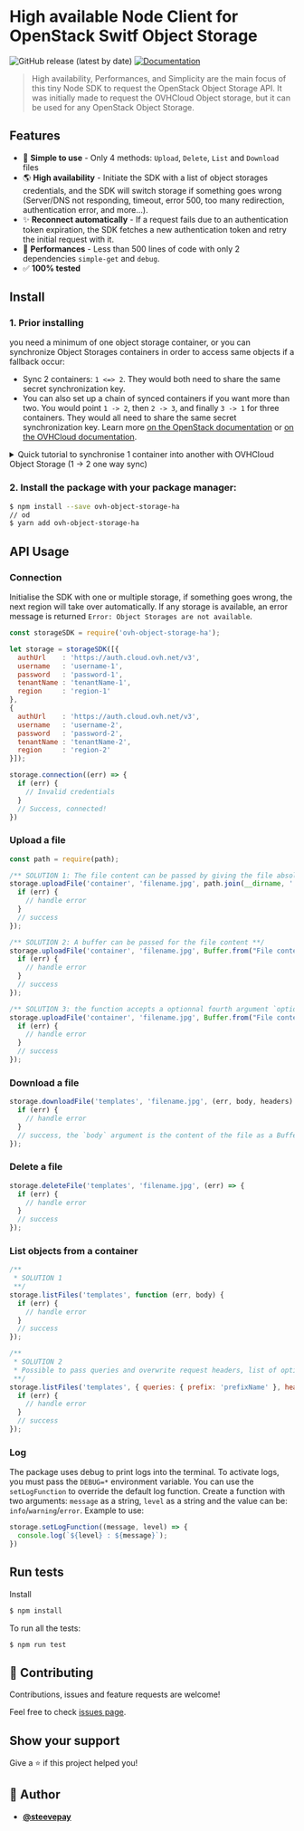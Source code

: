 # High available Node Client for OpenStack Switf Object Storage

![GitHub release (latest by date)](https://img.shields.io/github/v/release/carboneio/ovh-object-storage-ha?style=for-the-badge)
[![Documentation](https://img.shields.io/badge/documentation-yes-brightgreen.svg?style=for-the-badge)](#api-usage)


> High availability, Performances, and Simplicity are the main focus of this tiny Node SDK to request the OpenStack Object Storage API. It was initially made to request the OVHCloud Object storage, but it can be used for any OpenStack Object Storage.

## Features
* 🦄 **Simple to use** - Only 4 methods: `Upload`, `Delete`, `List` and `Download` files
* 🌎 **High availability** - Initiate the SDK with a list of object storages credentials, and the SDK will switch storage if something goes wrong (Server/DNS not responding, timeout, error 500, too many redirection, authentication error, and more...).
* ✨ **Reconnect automatically** - If a request fails due to an authentication token expiration, the SDK fetches a new authentication token and retry the initial request with it.
* 🚀 **Performances** - Less than 500 lines of code with only 2 dependencies `simple-get` and `debug`.
* ✅ **100% tested**

## Install

### 1. Prior installing

you need a minimum of one object storage container, or you can synchronize Object Storages containers in order to access same objects if a fallback occur:
- Sync 2 containers: `1 <=> 2`. They would both need to share the same secret synchronization key.
- You can also set up a chain of synced containers if you want more than two. You would point `1 -> 2`, then `2 -> 3`, and finally `3 -> 1` for three containers. They would all need to share the same secret synchronization key.
Learn more [on the OpenStack documentation](https://docs.openstack.org/swift/latest/overview_container_sync.html) or [on the OVHCloud documentation](https://docs.ovh.com/us/en/storage/pcs/sync-container/).

<details>
  <summary>Quick tutorial to synchronise 1 container into another with OVHCloud Object Storage (1 -> 2 one way sync)</summary>

  1. Install the `swift-pythonclient`, an easy way to access Storages is with the Swift command line client, run on your terminal:
  ```
  $ pip install python-swiftclient
  ```
  2. Download the OpenStack RC file on the OVH account to change environment variables. Tab `Public Cloud` > `Users & Roles` > Pick the user and “Download OpenStack’s RC file”
  3. Open a terminal, load the contents of the file into the current environment:
  ```bash
  $ source openrc.sh
  ```
  4. In order for the containers to identify themselves, a key must be created and then configured on each container:
  ```bash
  $ sharedKey=$(openssl rand -base64 32)
  ```
  5. See which region you are connected to:
  ```bash
  env | grep OS_REGION
  ```
  6. Retrieve the Account ID `AUTH_xxxxxxx` of the destination container in order to configure the source container:
  ```bash
  destContainer=$(swift --debug stat containerBHS 2>&1 | grep 'curl -i.*storage' | awk '{ print $4 }') && echo $destContainer
  ```
  7. Change to the source region:
  ```bash
  OS_REGION_NAME=RegionSource
  ```
  8. Upload the key and the destination sync url to the source container:
  ```bash
  $ swiftclient post -t ‘//OVH_PUBLIC_CLOUD/RegionDestination/AUTH_xxxxxxxxx/containerNameDestination’ -k "$sharedKey" containerNameSource
  ```
  9. You can check that this has been configured by using the following command:
  ```bash
  $ swift stat containerName
  ```
  10. You can check if the synchronization worked by listing the files in each of the containers:
  ```bash
  $ OS_REGION_NAME=RegionSource && swift list containerName
  $ OS_REGION_NAME=RegionDestination && swift list containerName
  ```
</details>

### 2. Install the package with your package manager:

```bash
$ npm install --save ovh-object-storage-ha
// od
$ yarn add ovh-object-storage-ha
```
## API Usage

### Connection

Initialise the SDK with one or multiple storage, if something goes wrong, the next region will take over automatically. If any storage is available, an error message is returned `Error: Object Storages are not available`.

```js
const storageSDK = require('ovh-object-storage-ha');

let storage = storageSDK([{
  authUrl    : 'https://auth.cloud.ovh.net/v3',
  username   : 'username-1',
  password   : 'password-1',
  tenantName : 'tenantName-1',
  region     : 'region-1'
},
{
  authUrl    : 'https://auth.cloud.ovh.net/v3',
  username   : 'username-2',
  password   : 'password-2',
  tenantName : 'tenantName-2',
  region     : 'region-2'
}]);

storage.connection((err) => {
  if (err) {
    // Invalid credentials
  }
  // Success, connected!
})
```
### Upload a file

```js
const path = require(path);

/** SOLUTION 1: The file content can be passed by giving the file absolute path **/
storage.uploadFile('container', 'filename.jpg', path.join(__dirname, './assets/file.txt'), (err) => {
  if (err) {
    // handle error
  }
  // success
});

/** SOLUTION 2: A buffer can be passed for the file content **/
storage.uploadFile('container', 'filename.jpg', Buffer.from("File content"), (err) => {
  if (err) {
    // handle error
  }
  // success
});

/** SOLUTION 3: the function accepts a optionnal fourth argument `option` including query parameters and headers. List of query parameters and headers: https://docs.openstack.org/api-ref/object-store/?expanded=create-or-replace-object-detail#create-or-replace-object **/
storage.uploadFile('container', 'filename.jpg', Buffer.from("File content"), { queries: { temp_url_expires: '1440619048' }, headers: { 'X-Object-Meta-LocationOrigin': 'Paris/France' }}, (err) => {
  if (err) {
    // handle error
  }
  // success
});
```

### Download a file

```js
storage.downloadFile('templates', 'filename.jpg', (err, body, headers) => {
  if (err) {
    // handle error
  }
  // success, the `body` argument is the content of the file as a Buffer
});
```

### Delete a file

```js
storage.deleteFile('templates', 'filename.jpg', (err) => {
  if (err) {
    // handle error
  }
  // success
});
```

### List objects from a container

```js
/**
 * SOLUTION 1
 **/
storage.listFiles('templates', function (err, body) {
  if (err) {
    // handle error
  }
  // success
});

/**
 * SOLUTION 2
 * Possible to pass queries and overwrite request headers, list of options: https://docs.openstack.org/api-ref/object-store/? expanded=show-container-details-and-list-objects-detail#show-container-details-and-list-objects
 **/
storage.listFiles('templates', { queries: { prefix: 'prefixName' }, headers: { Accept: 'application/xml' } }, function (err, body) {
  if (err) {
    // handle error
  }
  // success
});
```

### Log

The package uses debug to print logs into the terminal. To activate logs, you must pass the `DEBUG=*` environment variable.
You can use the `setLogFunction` to override the default log function. Create a function with two arguments: `message` as a string, `level` as a string and the value can be: `info`/`warning`/`error`. Example to use:
```js
storage.setLogFunction((message, level) => {
  console.log(`${level} : ${message}`);
})
```

## Run tests

Install

```bash
$ npm install
```

To run all the tests:

```bash
$ npm run test
```

## 🤝 Contributing

Contributions, issues and feature requests are welcome!

Feel free to check [issues page](https://github.com/carboneio/ovh-object-storage-ha/issues).

## Show your support

Give a ⭐️ if this project helped you!

## 👤 Author

- [**@steevepay**](https://github.com/steevepay)

